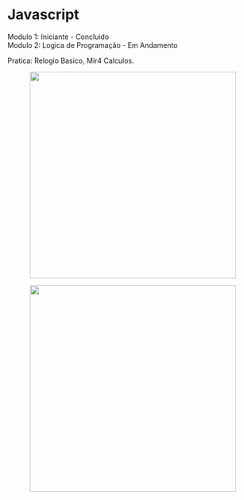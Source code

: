 # Javascript

Modulo 1: Iniciante - Concluido <br />
Modulo 2: Logica de Programação - Em Andamento <br />

Pratica: Relogio Basico, Mir4 Calculos.

<p align="center">
  <img width="415" height="415" src="https://logospng.org/download/javascript/logo-javascript-1024.png">
</p>

<p align="center">
  <img width="415" height="415" src="https://cdn.iconscout.com/icon/free/png-256/node-js-1174925.png">
</p>


